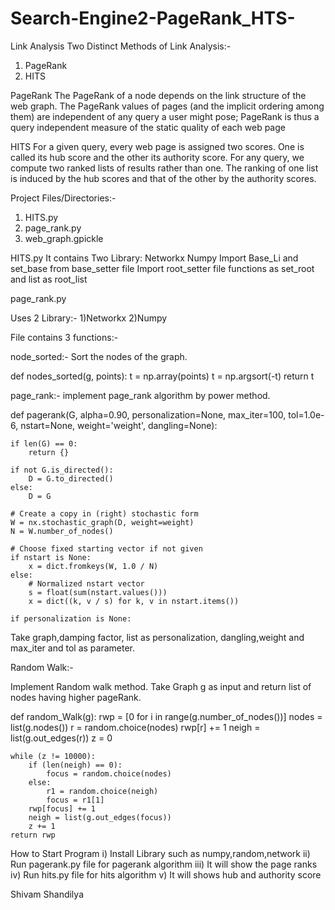 ﻿# Search-Engine2-PageRank_HTS-
Link Analysis
Two Distinct Methods of Link Analysis:-
1)	PageRank
2)	HITS 

PageRank
The PageRank of a node depends on the link structure of the web graph. The PageRank values of pages (and the implicit ordering among them) are independent of any query a user might pose; PageRank is thus a query independent measure of the static quality of each web page


HITS
For a given query, every web page is assigned two scores. One is called its hub score and the other its authority score. For any query, we compute two ranked lists of results rather than one.
The ranking of one list is induced by the hub scores and that of the other by the authority scores.

Project Files/Directories:-
1)	HITS.py
2)	page_rank.py
3)	web_graph.gpickle

HITS.py
It contains Two Library:
Networkx
Numpy
Import Base_Li and set_base from base_setter file
Import root_setter file functions as set_root and list as root_list
 
 

 


 



page_rank.py

Uses 2 Library:-
1)Networkx
2)Numpy

File contains 3 functions:-

node_sorted:-
Sort the nodes of the graph.

  def nodes_sorted(g, points):
    t = np.array(points)
    t = np.argsort(-t)
    return t

page_rank:-
implement page_rank algorithm by power method.


def pagerank(G, alpha=0.90, personalization=None,
             max_iter=100, tol=1.0e-6, nstart=None, weight='weight',
             dangling=None):
    
    if len(G) == 0:
        return {}
 
    if not G.is_directed():
        D = G.to_directed()
    else:
        D = G
 
    # Create a copy in (right) stochastic form
    W = nx.stochastic_graph(D, weight=weight)
    N = W.number_of_nodes()
 
    # Choose fixed starting vector if not given
    if nstart is None:
        x = dict.fromkeys(W, 1.0 / N)
    else:
        # Normalized nstart vector
        s = float(sum(nstart.values()))
        x = dict((k, v / s) for k, v in nstart.items())
 
    if personalization is None:


Take graph,damping factor, list as personalization, dangling,weight and max_iter and tol as parameter.

Random Walk:-

Implement Random walk method.
Take Graph g as input and return list of nodes having higher pageRank.

def random_Walk(g):
    rwp = [0 for i in range(g.number_of_nodes())]
    nodes = list(g.nodes())
    r = random.choice(nodes)
    rwp[r] += 1
    neigh = list(g.out_edges(r))
    z = 0
      
    while (z != 10000):
        if (len(neigh) == 0):
            focus = random.choice(nodes)
        else:
            r1 = random.choice(neigh)
            focus = r1[1]
        rwp[focus] += 1
        neigh = list(g.out_edges(focus))
        z += 1
    return rwp



How to Start Program
i)	Install Library such as numpy,random,network
ii)	Run pagerank.py file for pagerank algorithm
iii)	It will show the page ranks
iv)	Run hits.py file for hits algorithm
v)	It will shows hub and authority score

Shivam Shandilya
